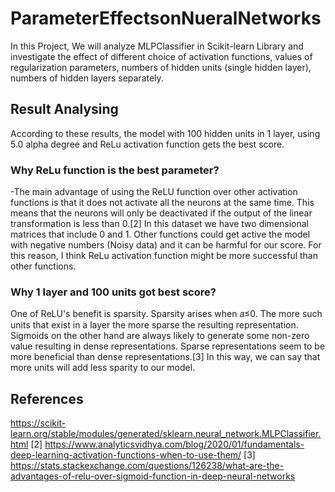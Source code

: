 
# ParameterEffectsonNueralNetworks

In this Project, We will analyze MLPClassifier in Scikit-learn Library and investigate
the effect of different choice of activation functions, values of regularization parameters,
numbers of hidden units (single hidden layer), numbers of hidden layers separately.

## Result Analysing
According to these results, the model with 100 hidden units in 1 layer, using 5.0
alpha degree and ReLu activation function gets the best score.
### Why ReLu function is the best parameter?
-The main advantage of using the ReLU function over other activation functions is
that it does not activate all the neurons at the same time. This means that the neurons will
only be deactivated if the output of the linear transformation is less than 0.[2] In this dataset
we have two dimensional matrices that include 0 and 1. Other functions could get active the
model with negative numbers (Noisy data) and it can be harmful for our score. For this
reason, I think ReLu activation function might be more successful than other functions.

### Why 1 layer and 100 units got best score?
One of ReLU's benefit is sparsity. Sparsity arises when 𝑎≤0. The more such units that exist
in a layer the more sparse the resulting representation. Sigmoids on the other hand are
always likely to generate some non-zero value resulting in dense representations. Sparse
representations seem to be more beneficial than dense representations.[3] In this way, we
can say that more units will add less sparity to our model.

## References
https://scikit-learn.org/stable/modules/generated/sklearn.neural_network.MLPClassifier.html [2]
https://www.analyticsvidhya.com/blog/2020/01/fundamentals-deep-learning-activation-functions-when-to-use-them/ [3]
https://stats.stackexchange.com/questions/126238/what-are-the-advantages-of-relu-over-sigmoid-function-in-deep-neural-networks
